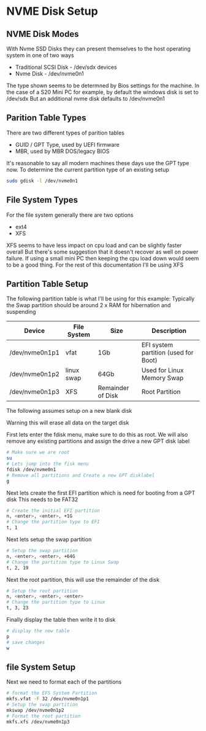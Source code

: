# NVME Disk Setup

## NVME Disk Modes

With Nvme SSD Disks they can present themselves to the host operating system in one of two ways

  * Traditional SCSI Disk - /dev/sdx devices
  * Nvme Disk - /dev/nvme0n1

The type shown seems to be determned by Bios settings for the machine.
In the case of a S20 Mini PC for example, by default the windows disk is set to /dev/sdx
But an additional nvme disk defaults to /dev/nvme0n1

## Parition Table Types

There are two different types of parition tables

  * GUID / GPT Type, used by UEFI firmware
  * MBR, used by MBR DOS/legacy BIOS

It's reasonable to say all modern machines these days use the GPT type now.
To determine the current partition type of an existing setup
```bash
sudo gdisk -l /dev/nvme0n1
```

## File System Types

For the file system generally there are two options

  * ext4
  * XFS

XFS seems to have less impact on cpu load and can be slightly faster overall
But there's some suggestion that it doesn't recover as well on power failure.
If using a small mini PC then keeping the cpu load down would seem to be a good thing.
For the rest of this documentation I'll be using XFS

## Partition Table Setup

The following partition table is what I'll be using for this example:
Typically the Swap partition should be around 2 x RAM for hibernation and suspending

| Device         | File System | Size              | Description |
| -------------- | ----------- | ----------------- | ----------- |
| /dev/nvme0n1p1 | vfat        | 1Gb               | EFI system partition (used for Boot) |
| /dev/nvme0n1p2 | linux swap  | 64Gb              | Used for Linux Memory Swap |
| /dev/nvme0n1p3 | XFS         | Remainder of Disk | Root Partition |

The following assumes setup on a new blank disk

Warning this will erase all data on the target disk

First lets enter the fdisk menu, make sure to do this as root.
We will also remove any existing partitions and assign the drive a new GPT disk label
```bash
# Make sure we are root
su
# Lets jump into the fisk menu
fdisk /dev/nvme0n1
# Remove all partitions and Create a new GPT disklabel
g
```

Next lets create the first EFI partition which is need for booting from a GPT disk
This needs to be FAT32
```bash
# Create the initial EFI partition
n, <enter>, <enter>, +1G
# Change the partition type to EFI
t, 1
```

Next lets setup the swap partition
```bash
# Setup the swap partition
n, <enter>, <enter>, +64G
# Change the partition type to Linux Swap
t, 2, 19
```

Next the root partition, this will use the remainder of the disk
```bash
# Setup the root partition
n, <enter>, <enter>, <enter>
# Change the partition type to Linux
t, 3, 23
```

Finally display the table then write it to disk
```bash
# display the new table
p
# save changes
w
```

## file System Setup

Next we need to format each of the partitions
```bash
# format the EFS System Partition
mkfs.vfat -F 32 /dev/nvme0n1p1
# Setup the swap partition
mkswap /dev/nvme0n1p2
# Format the root partition
mkfs.xfs /dev/nvme0n1p3
```
